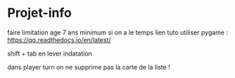 # Projet-info
faire limitation age 7 ans minimum si on a le temps
lien tuto utiliser pygame : https://qq.readthedocs.io/en/latest/


shift + tab en lever indatation



dans player turn on ne supprime pas la carte de la liste !